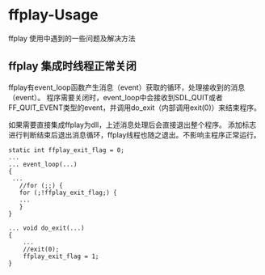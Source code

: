 # ffplay-Usage
ffplay 使用中遇到的一些问题及解决方法



## ffplay 集成时线程正常关闭
ffplay有event_loop函数产生消息（event）获取的循环，处理接收到的消息（event）。
程序需要关闭时，event_loop中会接收到SDL_QUIT或者FF_QUIT_EVENT类型的event，并调用do_exit（内部调用exit(0)）来结束程序。

如果需要直接集成ffplay为dll，上述消息处理后会直接退出整个程序。
添加标志进行判断结束后退出消息循环，ffplay线程也随之退出。不影响主程序正常运行。

```
static int ffplay_exit_flag = 0;
...
... event_loop(...)
{
 ...
   //for (;;) {
   for (;!ffplay_exit_flag;) {
   ...
   }
}
```
```
... void do_exit(...)
{    
    ...
    //exit(0);
    ffplay_exit_flag = 1;
}
 ```
